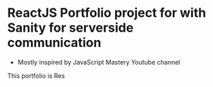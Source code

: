# ReactJS Portfolio project for with Sanity for serverside communication

- Mostly inspired by JavaScript Mastery Youtube channel

This portfolio is Res
